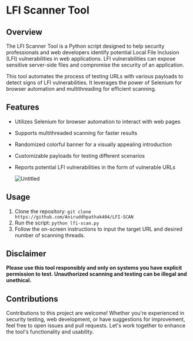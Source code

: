 # LFI Scanner Tool


## Overview

The LFI Scanner Tool is a Python script designed to help security professionals and web developers identify potential Local File Inclusion (LFI) vulnerabilities in web applications. LFI vulnerabilities can expose sensitive server-side files and compromise the security of an application.

This tool automates the process of testing URLs with various payloads to detect signs of LFI vulnerabilities. It leverages the power of Selenium for browser automation and multithreading for efficient scanning.

## Features

- Utilizes Selenium for browser automation to interact with web pages
- Supports multithreaded scanning for faster results
- Randomized colorful banner for a visually appealing introduction
- Customizable payloads for testing different scenarios
- Reports potential LFI vulnerabilities in the form of vulnerable URLs


  ![Untitled](https://github.com/Aniruddhpathak404/LFI-SCAN/assets/101852962/b845e531-856d-492e-aa46-9ad31a9becd5)


## Usage

1. Clone the repository: `git clone https://github.com/Aniruddhpathak404/LFI-SCAN`
2. Run the script: `python lfi-scan.py`
3. Follow the on-screen instructions to input the target URL and desired number of scanning threads.

## Disclaimer

**Please use this tool responsibly and only on systems you have explicit permission to test. Unauthorized scanning and testing can be illegal and unethical.**

## Contributions

Contributions to this project are welcome! Whether you're experienced in security testing, web development, or have suggestions for improvement, feel free to open issues and pull requests. Let's work together to enhance the tool's functionality and usability.


